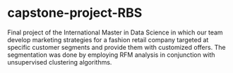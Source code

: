 # capstone-project-RBS
Final project of the International Master in Data Science in which our team develop marketing strategies for a fashion retail company targeted at specific customer segments and provide them with customized offers. The segmentation was done by employing RFM analysis in conjunction with unsupervised clustering algorithms. 
